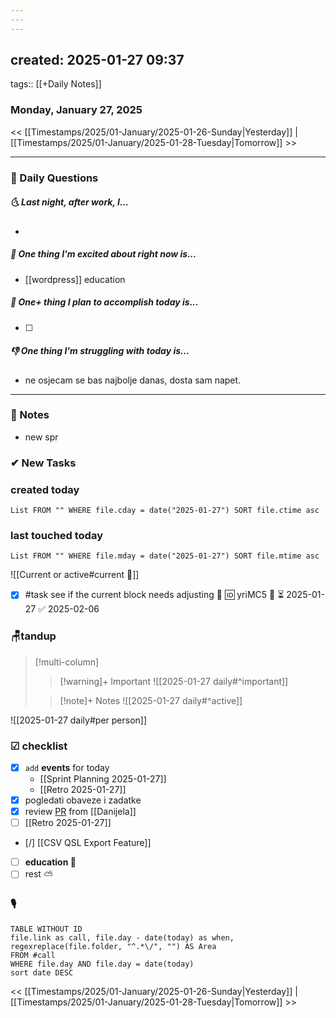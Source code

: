 ```yaml
---
---
---
```

created: 2025-01-27 09:37
---
tags:: [[+Daily Notes]]

### Monday, January 27, 2025

<< [[Timestamps/2025/01-January/2025-01-26-Sunday|Yesterday]] | [[Timestamps/2025/01-January/2025-01-28-Tuesday|Tomorrow]] >>

---
### 📅 Daily Questions
##### 🌜 **Last night, after work, I...**
- 

##### 🙌 **One thing I'm excited about right now is...**
- [[wordpress]] education

##### 🚀 **One+ thing I plan to accomplish today is...**
- [ ] 

##### 👎 **One thing I'm struggling with today is...**
- ne osjecam se bas najbolje danas, dosta sam napet.

---
### 📝 Notes
 - new spr
### ✔ New Tasks

### created today
```dataview
List FROM "" WHERE file.cday = date("2025-01-27") SORT file.ctime asc
```
### last touched today
```dataview
List FROM "" WHERE file.mday = date("2025-01-27") SORT file.mtime asc
`````

![[Current or active#current 📓]]
- [x] #task see if the current block needs adjusting 🙈 🆔 yriMC5 🔽 ⏳ 2025-01-27 ✅ 2025-02-06
### 🪑tandup 

> [!multi-column]
>> [!warning]+ Important
>> ![[2025-01-27 daily#^important]]
>
>> [!note]+ Notes
>> ![[2025-01-27 daily#^active]]

![[2025-01-27 daily#per person]]

### ☑ checklist
- [x] `add` **events** for today
	- [[Sprint Planning 2025-01-27]]
	- [[Retro 2025-01-27]]
- [x] pogledati  obaveze i zadatke
- [x] review [PR](https://github.com/MeilleursAgents/MediaAPI/pull/331/files) from [[Danijela]] 
- [ ] [[Retro 2025-01-27]]
- [/] [[CSV QSL Export Feature]]
- [ ] **education 🎒**
- [ ] rest ⛅ 

### 🎙
```dataview
TABLE WITHOUT ID
file.link as call, file.day - date(today) as when, regexreplace(file.folder, "^.*\/", "") AS Area
FROM #call
WHERE file.day AND file.day = date(today)
sort date DESC
```

<< [[Timestamps/2025/01-January/2025-01-26-Sunday|Yesterday]] | [[Timestamps/2025/01-January/2025-01-28-Tuesday|Tomorrow]] >>